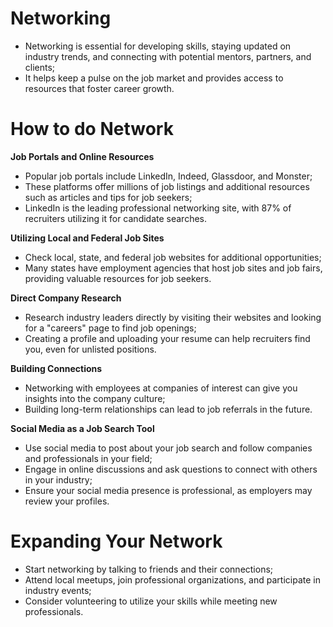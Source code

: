 # Networking

 - Networking is essential for developing skills, staying updated on industry trends, and connecting with potential mentors, partners, and clients;
 - It helps keep a pulse on the job market and provides access to resources that foster career growth.

# How to do Network

**Job Portals and Online Resources**

 - Popular job portals include LinkedIn, Indeed, Glassdoor, and Monster;
 - These platforms offer millions of job listings and additional resources such as articles and tips for job seekers;
 - LinkedIn is the leading professional networking site, with 87% of recruiters utilizing it for candidate searches.

**Utilizing Local and Federal Job Sites**

 - Check local, state, and federal job websites for additional opportunities;
 - Many states have employment agencies that host job sites and job fairs, providing valuable resources for job seekers.

**Direct Company Research**

 - Research industry leaders directly by visiting their websites and looking for a "careers" page to find job openings;
 - Creating a profile and uploading your resume can help recruiters find you, even for unlisted positions.

**Building Connections**

 - Networking with employees at companies of interest can give you insights into the company culture;
 - Building long-term relationships can lead to job referrals in the future.

**Social Media as a Job Search Tool**

 - Use social media to post about your job search and follow companies and professionals in your field;
 - Engage in online discussions and ask questions to connect with others in your industry;
 - Ensure your social media presence is professional, as employers may review your profiles.

# Expanding Your Network
 
 - Start networking by talking to friends and their connections;
 - Attend local meetups, join professional organizations, and participate in industry events;
 - Consider volunteering to utilize your skills while meeting new professionals.